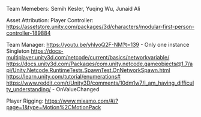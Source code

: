 Team Memebers: Semih Kesler, Yuqing Wu, Junaid Ali

Asset Attribution: Player Controller: https://assetstore.unity.com/packages/3d/characters/modular-first-person-controller-189884

Team Manager: https://youtu.be/yhlyoQ2F-NM?t=139 - Only one instance Singleton https://docs-multiplayer.unity3d.com/netcode/current/basics/networkvariable/ https://docs.unity3d.com/Packages/com.unity.netcode.gameobjects@1.7/api/Unity.Netcode.RuntimeTests.SpawnTest.OnNetworkSpawn.html https://learn.unity.com/tutorial/enumerations# https://www.reddit.com/r/Unity3D/comments/10dm1w7/i_am_having_difficulty_understanding/ - OnValueChanged

Player Rigging: https://www.mixamo.com/#/?page=1&type=Motion%2CMotionPack
